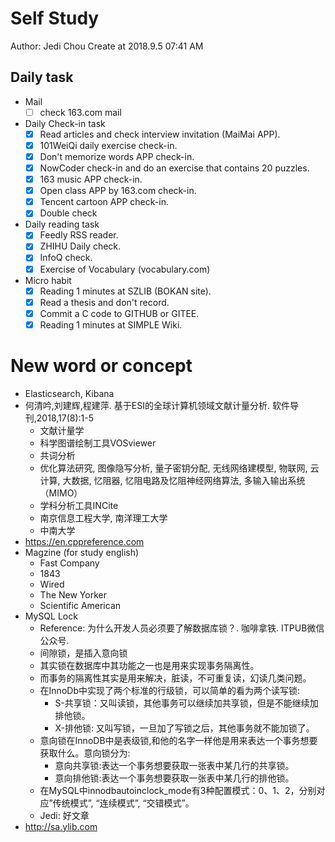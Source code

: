 # Self Study

Author: Jedi Chou
Create at 2018.9.5 07:41 AM

## Daily task

* Mail
  -[ ] check 163.com mail

* Daily Check-in task
  -[x] Read articles and check interview invitation (MaiMai APP).
  -[x] 101WeiQi daily exercise check-in.
  -[x] Don't memorize words APP check-in.
  -[x] NowCoder check-in and do an exercise that contains 20 puzzles.
  -[x] 163 music APP check-in.
  -[x] Open class APP by 163.com check-in.
  -[x] Tencent cartoon APP check-in.
  -[x] Double check
  
* Daily reading task
  -[x] Feedly RSS reader.
  -[x] ZHIHU Daily check.
  -[x] InfoQ check.
  -[x] Exercise of Vocabulary (vocabulary.com)
  
* Micro habit
  -[x] Reading 1 minutes at SZLIB (BOKAN site).
  -[x] Read a thesis and don't record.
  -[x] Commit a C code to GITHUB or GITEE.
  -[x] Reading 1 minutes at SIMPLE Wiki.
  
# New word or concept

* Elasticsearch, Kibana
* 何清吟,刘建辉,程建萍. 基于ESI的全球计算机领域文献计量分析. 软件导刊,2018,17(8):1-5
  - 文献计量学
  - 科学图谱绘制工具VOSviewer
  - 共词分析
  - 优化算法研究, 图像隐写分析, 量子密钥分配, 无线网络建模型, 物联网, 云计算, 大数据, 忆阻器, 忆阻电路及忆阻神经网络算法, 多输入输出系统（MIMO）
  - 学科分析工具INCite
  - 南京信息工程大学, 南洋理工大学
  - 中南大学
* https://en.cppreference.com  
* Magzine (for study english)
  - Fast Company
  - 1843
  - Wired
  - The New Yorker
  - Scientific American
* MySQL Lock
  - Reference: 为什么开发人员必须要了解数据库锁？. 咖啡拿铁. ITPUB微信公众号.
  - 间隙锁，是插入意向锁
  - 其实锁在数据库中其功能之一也是用来实现事务隔离性。
  - 而事务的隔离性其实是用来解决，脏读，不可重复读，幻读几类问题。
  - 在InnoDb中实现了两个标准的行级锁，可以简单的看为两个读写锁:
    - S-共享锁：又叫读锁，其他事务可以继续加共享锁，但是不能继续加排他锁。
	- X-排他锁: 又叫写锁，一旦加了写锁之后，其他事务就不能加锁了。
  - 意向锁在InnoDB中是表级锁,和他的名字一样他是用来表达一个事务想要获取什么。意向锁分为:
    - 意向共享锁:表达一个事务想要获取一张表中某几行的共享锁。
	- 意向排他锁:表达一个事务想要获取一张表中某几行的排他锁。
  - 在MySQL中innodbautoinclock_mode有3种配置模式：0、1、2，分别对应”传统模式”, “连续模式”, “交错模式”。
  - Jedi: 好文章
* http://sa.ylib.com